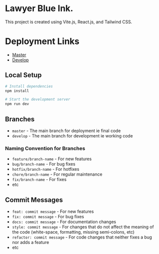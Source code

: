 # Lawyer Blue Ink.

This project is created using Vite.js, React.js, and Tailwind CSS.

# Deployment Links

- [Master](https://lawyer-blue-ink.vercel.app/)
- [Develop](https://lawyer-blue-ink-git-develop-neon-lab-devs-projects.vercel.app/)

## Local Setup

```bash
# Install dependencies
npm install

# Start the development server
npm run dev
```

## Branches

- `master` - The main branch for deployment ie final code
- `develop` - The main branch for development ie working code

### Naming Convention for Branches

- `feature/branch-name` - For new features
- `bug/branch-name` - For bug fixes
- `hotfix/branch-name` - For hotfixes
- `chore/branch-name` - For regular maintenance
- `fix/branch-name` - For fixes
- etc

## Commit Messages

- `feat: commit message` - For new features
- `fix: commit message` - For bug fixes
- `docs: commit message` - For documentation changes
- `style: commit message` - For changes that do not affect the meaning of the code (white-space, formatting, missing semi-colons, etc)
- `refactor: commit message` - For code changes that neither fixes a bug nor adds a feature
- etc
